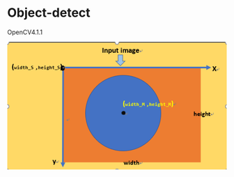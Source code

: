 # Object-detect
 OpenCV4.1.1

![Image description](https://github.com/JamesCJH/Object-detect/blob/master/coordinate.png)